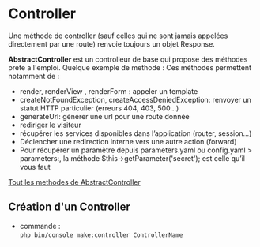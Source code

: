 Controller 
==========

Une méthode de controller (sauf celles qui ne sont jamais appelées directement par une route) renvoie toujours un objet Response.

<strong>AbstractController</strong> est un controlleur de base qui propose des méthodes prete a l'emploi.
Quelque exemple de methode :
Ces méthodes permettent notamment de :

- render, renderView , renderForm : appeler un template
- createNotFoundException, createAccessDeniedException: renvoyer un statut HTTP particulier (erreurs 404, 403, 500…)
- generateUrl: générer une url pour une route donnée
- rediriger le visiteur
- récupérer les services disponibles dans l’application (router, session…)
- Déclencher une redirection interne vers une autre action (forward)
- Pour récupérer un paramètre depuis parameters.yaml ou config.yaml > parameters:, la méthode $this->getParameter('secret'); est celle qu’il vous faut

[Tout les methodes de AbstractController](https://github.com/symfony/framework-bundle/blob/5.4/Controller/AbstractController.php)

## Création d'un Controller

- commande :</br>
```php bin/console make:controller ControllerName```
